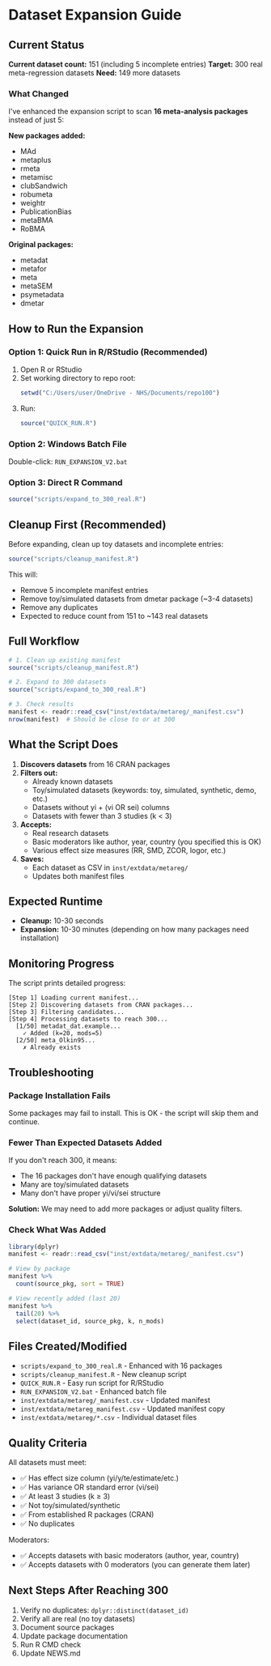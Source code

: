 # Dataset Expansion Guide

## Current Status

**Current dataset count:** 151 (including 5 incomplete entries)
**Target:** 300 real meta-regression datasets
**Need:** 149 more datasets

### What Changed

I've enhanced the expansion script to scan **16 meta-analysis packages** instead of just 5:

**New packages added:**
- MAd
- metaplus
- rmeta
- metamisc
- clubSandwich
- robumeta
- weightr
- PublicationBias
- metaBMA
- RoBMA

**Original packages:**
- metadat
- metafor
- meta
- metaSEM
- psymetadata
- dmetar

## How to Run the Expansion

### Option 1: Quick Run in R/RStudio (Recommended)

1. Open R or RStudio
2. Set working directory to repo root:
   ```r
   setwd("C:/Users/user/OneDrive - NHS/Documents/repo100")
   ```
3. Run:
   ```r
   source("QUICK_RUN.R")
   ```

### Option 2: Windows Batch File

Double-click: `RUN_EXPANSION_V2.bat`

### Option 3: Direct R Command

```r
source("scripts/expand_to_300_real.R")
```

## Cleanup First (Recommended)

Before expanding, clean up toy datasets and incomplete entries:

```r
source("scripts/cleanup_manifest.R")
```

This will:
- Remove 5 incomplete manifest entries
- Remove toy/simulated datasets from dmetar package (~3-4 datasets)
- Remove any duplicates
- Expected to reduce count from 151 to ~143 real datasets

## Full Workflow

```r
# 1. Clean up existing manifest
source("scripts/cleanup_manifest.R")

# 2. Expand to 300 datasets
source("scripts/expand_to_300_real.R")

# 3. Check results
manifest <- readr::read_csv("inst/extdata/metareg/_manifest.csv")
nrow(manifest)  # Should be close to or at 300
```

## What the Script Does

1. **Discovers datasets** from 16 CRAN packages
2. **Filters out:**
   - Already known datasets
   - Toy/simulated datasets (keywords: toy, simulated, synthetic, demo, etc.)
   - Datasets without yi + (vi OR sei) columns
   - Datasets with fewer than 3 studies (k < 3)
3. **Accepts:**
   - Real research datasets
   - Basic moderators like author, year, country (you specified this is OK)
   - Various effect size measures (RR, SMD, ZCOR, logor, etc.)
4. **Saves:**
   - Each dataset as CSV in `inst/extdata/metareg/`
   - Updates both manifest files

## Expected Runtime

- **Cleanup:** 10-30 seconds
- **Expansion:** 10-30 minutes (depending on how many packages need installation)

## Monitoring Progress

The script prints detailed progress:
```
[Step 1] Loading current manifest...
[Step 2] Discovering datasets from CRAN packages...
[Step 3] Filtering candidates...
[Step 4] Processing datasets to reach 300...
  [1/50] metadat_dat.example...
    ✓ Added (k=20, mods=5)
  [2/50] meta_Olkin95...
    ✗ Already exists
```

## Troubleshooting

### Package Installation Fails

Some packages may fail to install. This is OK - the script will skip them and continue.

### Fewer Than Expected Datasets Added

If you don't reach 300, it means:
- The 16 packages don't have enough qualifying datasets
- Many are toy/simulated datasets
- Many don't have proper yi/vi/sei structure

**Solution:** We may need to add more packages or adjust quality filters.

### Check What Was Added

```r
library(dplyr)
manifest <- readr::read_csv("inst/extdata/metareg/_manifest.csv")

# View by package
manifest %>%
  count(source_pkg, sort = TRUE)

# View recently added (last 20)
manifest %>%
  tail(20) %>%
  select(dataset_id, source_pkg, k, n_mods)
```

## Files Created/Modified

- `scripts/expand_to_300_real.R` - Enhanced with 16 packages
- `scripts/cleanup_manifest.R` - New cleanup script
- `QUICK_RUN.R` - Easy run script for R/RStudio
- `RUN_EXPANSION_V2.bat` - Enhanced batch file
- `inst/extdata/metareg/_manifest.csv` - Updated manifest
- `inst/extdata/metareg_manifest.csv` - Updated manifest copy
- `inst/extdata/metareg/*.csv` - Individual dataset files

## Quality Criteria

All datasets must meet:
- ✅ Has effect size column (yi/y/te/estimate/etc.)
- ✅ Has variance OR standard error (vi/sei)
- ✅ At least 3 studies (k ≥ 3)
- ✅ Not toy/simulated/synthetic
- ✅ From established R packages (CRAN)
- ✅ No duplicates

Moderators:
- ✅ Accepts datasets with basic moderators (author, year, country)
- ✅ Accepts datasets with 0 moderators (you can generate them later)

## Next Steps After Reaching 300

1. Verify no duplicates: `dplyr::distinct(dataset_id)`
2. Verify all are real (no toy datasets)
3. Document source packages
4. Update package documentation
5. Run R CMD check
6. Update NEWS.md
